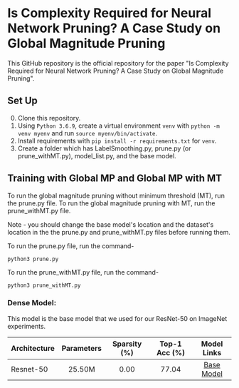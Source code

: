 # Is Complexity Required for Neural Network Pruning? A Case Study on Global Magnitude Pruning
This GitHub repository is the official repository for the paper "Is Complexity Required for Neural Network Pruning? A Case Study on Global Magnitude Pruning". 

## Set Up
0. Clone this repository.
1. Using `Python 3.6.9`, create a virtual environment `venv` with  `python -m venv myenv` and run `source myenv/bin/activate`.
2. Install requirements with `pip install -r requirements.txt` for `venv`.
3. Create a folder which has LabelSmoothing.py, prune.py (or prune_withMT.py), model_list.py, and the base model. 

## Training with Global MP and Global MP with MT
To run the global magnitude pruning without minimum threshold (MT), run the prune.py file. To run the global magnitude pruning with MT, run the prune_withMT.py file. 

Note - you should change the base model's location and the dataset's location in the the prune.py and prune_withMT.py files before running them. 

To run the prune.py file, run the command-
```
python3 prune.py
```
To run the prune_withMT.py file, run the command-
```
python3 prune_withMT.py
```

### Dense Model:

This model is the base model that we used for our ResNet-50 on ImageNet experiments.

| Architecture | Parameters | Sparsity (%) | Top-1 Acc (%) | Model Links |
| ------------ | :--------: | :----------: | :-----------: | :---------: |
| Resnet-50        | 25.50M  | 0.00        | 77.04         | [Base Model](https://drive.google.com/file/d/1I7dxZD87-Ftav-BvIxqCWCWGWqYZFVK2/view?usp=sharing) |